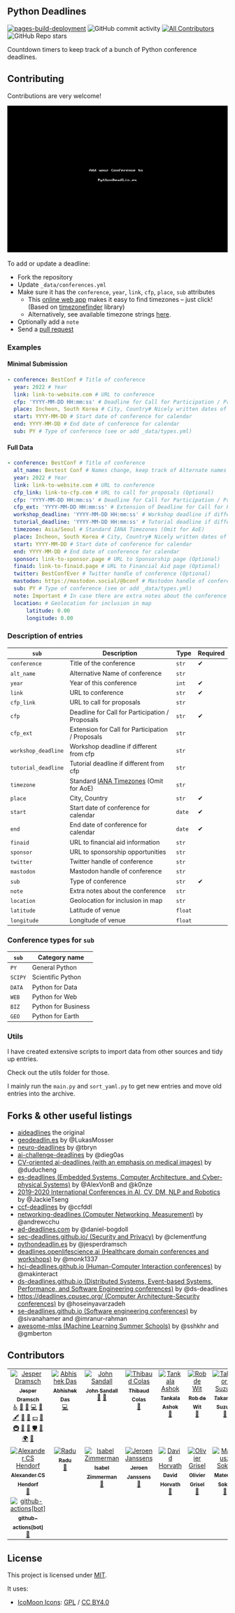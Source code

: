 ## Python Deadlines

[![pages-build-deployment](https://github.com/JesperDramsch/python-deadlines/actions/workflows/pages/pages-build-deployment/badge.svg?branch=gh-pages)](https://github.com/JesperDramsch/python-deadlines/actions/workflows/pages/pages-build-deployment) ![GitHub commit activity](https://img.shields.io/github/commit-activity/m/jesperdramsch/python-deadlines) [![All Contributors](https://img.shields.io/github/all-contributors/jesperdramsch/python-deadlines?color=ee8449)](#contributors) ![GitHub Repo stars](https://img.shields.io/github/stars/jesperdramsch/python-deadlines)

Countdown timers to keep track of a bunch of Python conference deadlines.

## Contributing

Contributions are very welcome!

![GIF of adding a conference to pythondeadlin.es](static/img/pythondeadlines-edit.gif)

To add or update a deadline:

-   Fork the repository
-   Update `_data/conferences.yml`
-   Make sure it has the `conference`, `year`, `link`, `cfp`, `place`, `sub` attributes
    -   This [online web app](https://timezonefinder.michelfe.it/) makes it easy to find timezones – just click!
        (Based on [timezonefinder](https://github.com/jannikmi/timezonefinder) library)
    -   Alternatively, see available timezone strings [here](https://momentjs.com/timezone/).
-   Optionally add a `note`
-   Send a [pull request](_data/conferences.yml)

### Examples

#### Minimal Submission

```yaml
- conference: BestConf # Title of conference
  year: 2022 # Year
  link: link-to-website.com # URL to conference
  cfp: 'YYYY-MM-DD HH:mm:ss' # Deadline for Call for Participation / Proposals
  place: Incheon, South Korea # City, Country# Nicely written dates of conference
  start: YYYY-MM-DD # Start date of conference for calendar
  end: YYYY-MM-DD # End date of conference for calendar
  sub: PY # Type of conference (see or add _data/types.yml)
```

#### Full Data

```yaml
- conference: BestConf # Title of conference
  alt_name: Bestest Conf # Names change, keep track of Alternate names here
  year: 2022 # Year
  link: link-to-website.com # URL to conference
  cfp_link: link-to-cfp.com # URL to call for proposals (Optional)
  cfp: 'YYYY-MM-DD HH:mm:ss' # Deadline for Call for Participation / Proposals
  cfp_ext: 'YYYY-MM-DD HH:mm:ss' # Extension of Deadline for Call for Participation / Proposals
  workshop_deadline: 'YYYY-MM-DD HH:mm:ss' # Workshop deadline if different from cfp (Optional)
  tutorial_deadline: 'YYYY-MM-DD HH:mm:ss' # Tutorial deadline if different from cfp (Optional)
  timezone: Asia/Seoul # Standard IANA Timezones (Omit for AoE)
  place: Incheon, South Korea # City, Country# Nicely written dates of conference
  start: YYYY-MM-DD # Start date of conference for calendar
  end: YYYY-MM-DD # End date of conference for calendar
  sponsor: link-to-sponsor.page # URL to Sponsorship page (Optional)
  finaid: link-to-finaid.page # URL to Financial Aid page (Optional)
  twitter: BestConfEver # Twitter handle of conference (Optional)
  mastodon: https://mastodon.social/@bconf # Mastodon handle of conference (Optional)
  sub: PY # Type of conference (see or add _data/types.yml)
  note: Important # In case there are extra notes about the conference (Optional)
  location: # Geolocation for inclusion in map
      latitude: 0.00
      longitude: 0.00
```

### Description of entries

| `sub`               | Description                                                                   | Type    | Required |
| ------------------- | ----------------------------------------------------------------------------- | ------- | -------- |
| `conference`        | Title of the conference                                                       | `str`   | ✔        |
| `alt_name`          | Alternative Name of conference                                                | `str`   |          |
| `year`              | Year of this conference                                                       | `int`   | ✔        |
| `link`              | URL to conference                                                             | `str`   | ✔        |
| `cfp_link`          | URL to call for proposals                                                     | `str`   |          |
| `cfp`               | Deadline for Call for Participation / Proposals                               | `str`   | ✔        |
| `cfp_ext`           | Extension for Call for Participation / Proposals                              | `str`   |          |
| `workshop_deadline` | Workshop deadline if different from cfp                                       | `str`   |          |
| `tutorial_deadline` | Tutorial deadline if different from cfp                                       | `str`   |          |
| `timezone`          | Standard [IANA Timezones](https://timezonefinder.michelfe.it/) (Omit for AoE) | `str`   |          |
| `place`             | City, Country                                                                 | `str`   | ✔        |
| `start`             | Start date of conference for calendar                                         | `date`  | ✔        |
| `end`               | End date of conference for calendar                                           | `date`  | ✔        |
| `finaid`            | URL to financial aid information                                              | `str`   |          |
| `sponsor`           | URL to sponsorship opportunities                                              | `str`   |          |
| `twitter`           | Twitter handle of conference                                                  | `str`   |          |
| `mastodon`          | Mastodon handle of conference                                                 | `str`   |          |
| `sub`               | Type of conference                                                            | `str`   | ✔        |
| `note`              | Extra notes about the conference                                              | `str`   |          |
| `location`          | Geolocation for inclusion in map                                              | `str`   |          |
| `latitude`          | Latitude of venue                                                             | `float` |          |
| `longitude`         | Longitude of venue                                                            | `float` |          |

### Conference types for `sub`

| `sub`   | Category name       |
| ------- | ------------------- |
| `PY`    | General Python      |
| `SCIPY` | Scientific Python   |
| `DATA`  | Python for Data     |
| `WEB`   | Python for Web      |
| `BIZ`   | Python for Business |
| `GEO`   | Python for Earth    |

### Utils

I have created extensive scripts to import data from other sources and tidy up entries.

Check out the utils folder for those.

I mainly run the `main.py` and `sort_yaml.py` to get new entries and move old entries into the archive.

## Forks & other useful listings

-   [aideadlines][2] the original
-   [geodeadlin.es][3] by @LukasMosser
-   [neuro-deadlines][4] by @tbryn
-   [ai-challenge-deadlines][5] by @dieg0as
-   [CV-oriented ai-deadlines (with an emphasis on medical images)][8] by @duducheng
-   [es-deadlines (Embedded Systems, Computer Architecture, and Cyber-physical Systems)][9] by @AlexVonB and @k0nze
-   [2019-2020 International Conferences in AI, CV, DM, NLP and Robotics][10] by @JackieTseng
-   [ccf-deadlines][11] by @ccfddl
-   [networking-deadlines (Computer Networking, Measurement)][12] by @andrewcchu
-   [ad-deadlines.com][13] by @daniel-bogdoll
-   [sec-deadlines.github.io/ (Security and Privacy)][14] by @clementfung
-   [pythondeadlin.es][15] by @jesperdramsch
-   [deadlines.openlifescience.ai (Healthcare domain conferences and workshops)][16] by @monk1337
-   [hci-deadlines.github.io (Human-Computer Interaction conferences)][17] by @makinteract
-   [ds-deadlines.github.io (Distributed Systems, Event-based Systems, Performance, and Software Engineering conferences)][18] by @ds-deadlines
-   [https://deadlines.cpusec.org/ (Computer Architecture-Security conferences)][19] by @hoseinyavarzadeh
-   [se-deadlines.github.io (Software engineering conferences)][20] by @sivanahamer and @imranur-rahman
-   [awesome-mlss (Machine Learning Summer Schools)][21] by @sshkhr and @gmberton

## Contributors

<!-- ALL-CONTRIBUTORS-LIST:START - Do not remove or modify this section -->
<!-- prettier-ignore-start -->
<!-- markdownlint-disable -->
<table>
  <tbody>
    <tr>
      <td align="center" valign="top" width="14.28%"><a href="http://dramsch.net"><img src="https://avatars.githubusercontent.com/u/2620316?v=4?s=100" width="100px;" alt="Jesper Dramsch"/><br /><sub><b>Jesper Dramsch</b></sub></a><br /><a href="#a11y-JesperDramsch" title="Accessibility">️️️️♿️</a> <a href="https://github.com/JesperDramsch/python-deadlines/issues?q=author%3AJesperDramsch" title="Bug reports">🐛</a> <a href="#blog-JesperDramsch" title="Blogposts">📝</a> <a href="https://github.com/JesperDramsch/python-deadlines/commits?author=JesperDramsch" title="Code">💻</a> <a href="#conference-JesperDramsch" title="Python conference (Added or updated)">📆</a> <a href="#content-JesperDramsch" title="Content">🖋</a> <a href="https://github.com/JesperDramsch/python-deadlines/commits?author=JesperDramsch" title="Documentation">📖</a> <a href="#design-JesperDramsch" title="Design">🎨</a> <a href="#financial-JesperDramsch" title="Financial">💵</a> <a href="#ideas-JesperDramsch" title="Ideas, Planning, & Feedback">🤔</a> <a href="#infra-JesperDramsch" title="Infrastructure (Hosting, Build-Tools, etc)">🚇</a> <a href="#promotion-JesperDramsch" title="Promotion">📣</a> <a href="https://github.com/JesperDramsch/python-deadlines/pulls?q=is%3Apr+reviewed-by%3AJesperDramsch" title="Reviewed Pull Requests">👀</a> <a href="#security-JesperDramsch" title="Security">🛡️</a> <a href="#tool-JesperDramsch" title="Tools">🔧</a> <a href="#translation-JesperDramsch" title="Translation">🌍</a> <a href="#talk-JesperDramsch" title="Talks">📢</a></td>
      <td align="center" valign="top" width="14.28%"><a href="https://abhishekdas.com/"><img src="https://avatars.githubusercontent.com/u/1156489?v=4?s=100" width="100px;" alt="Abhishek Das"/><br /><sub><b>Abhishek Das</b></sub></a><br /><a href="https://github.com/JesperDramsch/python-deadlines/commits?author=abhshkdz" title="Code">💻</a></td>
      <td align="center" valign="top" width="14.28%"><a href="https://coefficient.ai"><img src="https://avatars.githubusercontent.com/u/2884159?v=4?s=100" width="100px;" alt="John Sandall"/><br /><sub><b>John Sandall</b></sub></a><br /><a href="#conference-john-sandall" title="Python conference (Added or updated)">📆</a> <a href="https://github.com/JesperDramsch/python-deadlines/issues?q=author%3Ajohn-sandall" title="Bug reports">🐛</a></td>
      <td align="center" valign="top" width="14.28%"><a href="https://thib.me/"><img src="https://avatars.githubusercontent.com/u/877585?v=4?s=100" width="100px;" alt="Thibaud Colas"/><br /><sub><b>Thibaud Colas</b></sub></a><br /><a href="#conference-thibaudcolas" title="Python conference (Added or updated)">📆</a></td>
      <td align="center" valign="top" width="14.28%"><a href="http://tanka.la"><img src="https://avatars.githubusercontent.com/u/29096822?v=4?s=100" width="100px;" alt="Tankala Ashok"/><br /><sub><b>Tankala Ashok</b></sub></a><br /><a href="#conference-tankala" title="Python conference (Added or updated)">📆</a></td>
      <td align="center" valign="top" width="14.28%"><a href="http://robdewit.nl"><img src="https://avatars.githubusercontent.com/u/7165065?v=4?s=100" width="100px;" alt="Rob de Wit"/><br /><sub><b>Rob de Wit</b></sub></a><br /><a href="#conference-RCdeWit" title="Python conference (Added or updated)">📆</a></td>
      <td align="center" valign="top" width="14.28%"><a href="https://slides.takanory.net/"><img src="https://avatars.githubusercontent.com/u/988241?v=4?s=100" width="100px;" alt="Takanori Suzuki"/><br /><sub><b>Takanori Suzuki</b></sub></a><br /><a href="#conference-takanory" title="Python conference (Added or updated)">📆</a></td>
    </tr>
    <tr>
      <td align="center" valign="top" width="14.28%"><a href="https://github.com/alanderex"><img src="https://avatars.githubusercontent.com/u/1356401?v=4?s=100" width="100px;" alt="Alexander CS Hendorf"/><br /><sub><b>Alexander CS Hendorf</b></sub></a><br /><a href="#conference-alanderex" title="Python conference (Added or updated)">📆</a></td>
      <td align="center" valign="top" width="14.28%"><a href="https://github.com/radujica"><img src="https://avatars.githubusercontent.com/u/8166962?v=4?s=100" width="100px;" alt="Radu"/><br /><sub><b>Radu</b></sub></a><br /><a href="https://github.com/JesperDramsch/python-deadlines/issues?q=author%3Aradujica" title="Bug reports">🐛</a></td>
      <td align="center" valign="top" width="14.28%"><a href="http://isabelizimm.me"><img src="https://avatars.githubusercontent.com/u/54685329?v=4?s=100" width="100px;" alt="Isabel Zimmerman"/><br /><sub><b>Isabel Zimmerman</b></sub></a><br /><a href="https://github.com/JesperDramsch/python-deadlines/issues?q=author%3Aisabelizimm" title="Bug reports">🐛</a></td>
      <td align="center" valign="top" width="14.28%"><a href="https://jeroenjanssens.com/"><img src="https://avatars.githubusercontent.com/u/1368256?v=4?s=100" width="100px;" alt="Jeroen Janssens"/><br /><sub><b>Jeroen Janssens</b></sub></a><br /><a href="#conference-jeroenjanssens" title="Python conference (Added or updated)">📆</a></td>
      <td align="center" valign="top" width="14.28%"><a href="https://github.com/systematicguy"><img src="https://avatars.githubusercontent.com/u/12820811?v=4?s=100" width="100px;" alt="David Horvath"/><br /><sub><b>David Horvath</b></sub></a><br /><a href="#conference-systematicguy" title="Python conference (Added or updated)">📆</a></td>
      <td align="center" valign="top" width="14.28%"><a href="https://ogrisel.com/"><img src="https://avatars.githubusercontent.com/u/89061?v=4?s=100" width="100px;" alt="Olivier Grisel"/><br /><sub><b>Olivier Grisel</b></sub></a><br /><a href="#conference-ogrisel" title="Python conference (Added or updated)">📆</a></td>
      <td align="center" valign="top" width="14.28%"><a href="https://github.com/mtsokol"><img src="https://avatars.githubusercontent.com/u/8431159?v=4?s=100" width="100px;" alt="Mateusz Sokół"/><br /><sub><b>Mateusz Sokół</b></sub></a><br /><a href="#conference-mtsokol" title="Python conference (Added or updated)">📆</a></td>
    </tr>
    <tr>
      <td align="center" valign="top" width="14.28%"><a href="https://github.com/apps/github-actions"><img src="https://avatars.githubusercontent.com/in/15368?v=4?s=100" width="100px;" alt="github-actions[bot]"/><br /><sub><b>github-actions[bot]</b></sub></a><br /><a href="#conference-github-actions[bot]" title="Python conference (Added or updated)">📆</a></td>
    </tr>
  </tbody>
</table>

<!-- markdownlint-restore -->
<!-- prettier-ignore-end -->

<!-- ALL-CONTRIBUTORS-LIST:END -->

## License

This project is licensed under [MIT][1].

It uses:

-   [IcoMoon Icons](https://icomoon.io/#icons-icomoon): [GPL](http://www.gnu.org/licenses/gpl.html) / [CC BY4.0](http://creativecommons.org/licenses/by/4.0/)

[1]: https://abhshkdz.mit-license.org/
[2]: http://aideadlin.es/
[3]: https://github.com/LukasMosser/geo-deadlines
[4]: https://github.com/tbryn/neuro-deadlines
[5]: https://github.com/dieg0as/ai-challenge-deadlines
[6]: http://www.conferenceranks.com/#
[8]: https://m3dv.github.io/ai-deadlines/
[9]: https://ekut-es.github.io/es-deadlines/
[10]: https://jackietseng.github.io/conference_call_for_paper/conferences.html
[11]: https://ccfddl.github.io/
[12]: https://noise-lab.net/networking-deadlines/
[13]: https://ad-deadlines.com/
[14]: https://sec-deadlines.github.io/
[15]: https://pythondeadlin.es/
[16]: https://deadlines.openlifescience.ai/
[17]: https://hci-deadlines.github.io/
[18]: https://ds-deadlines.github.io
[19]: https://deadlines.cpusec.org/
[20]: https://se-deadlines.github.io/
[21]: https://awesome-mlss.com/
